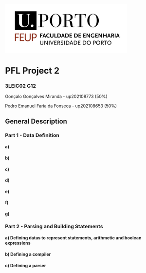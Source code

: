 ![](https://raw.githubusercontent.com/pedrofvgomes/feup-ipc/main/img/feup.png)
# PFL Project 2
### 3LEIC02 G12
Gonçalo Gonçalves Miranda - up202108773 (50%)

Pedro Emanuel Faria da Fonseca - up202108653 (50%)

## General Description

### Part 1 - Data Definition

#### a)
#### b)
#### c)
#### d)
#### e)
#### f)
#### g)

### Part 2 - Parsing and Building Statements

#### a) Defining datas to represent statements, arithmetic and boolean expressions

#### b) Defining a compiler

#### c) Defining a parser
